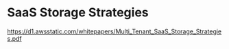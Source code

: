 # SaaS Storage Strategies

https://d1.awsstatic.com/whitepapers/Multi_Tenant_SaaS_Storage_Strategies.pdf